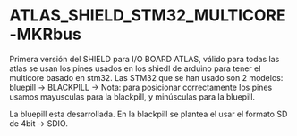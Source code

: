 # ATLAS_SHIELD_STM32_MULTICORE-MKRbus

Primera versión del SHIELD para I/O BOARD ATLAS, válido para todas las atlas se usan los pines usados en los shiedl de arduino para tener el multicore basado en stm32.
Las STM32 que se han usado son 2 modelos:
bluepill -> 
BLACKPILL -> 
Nota: para posicionar correctamente los pines usamos mayusculas para la blackpill, y minúsculas para la bluepill.

La bluepill esta desarrollada.
En la blackpill se plantea el usar el formato SD de 4bit -> SDIO.

